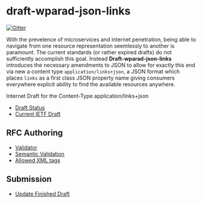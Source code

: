 # draft-wparad-json-links
[![Gitter](https://badges.gitter.im/wparad/draft-wparad-json-links.svg)](https://gitter.im/wparad/draft-wparad-json-links?utm_source=badge&utm_medium=badge&utm_campaign=pr-badge&utm_content=badge)

With the prevelence of microservices and internet penetration, being able to navigate from one resource representation seemlessly to another is paramount.  The current standards (or rather expired drafts) do not sufficiently accomplish this goal.  Instead **Draft-wparad-json-links** introduces the necessary amendments to JSON to allow for exactly this end via new a content type `application/links+json`, a JSON format which places `links` as a first class JSON property name giving consumers everywhere explicit ability to find the available resources anywhere.

Internet Draft for the Content-Type application/links+json
* [Draft Status](https://datatracker.ietf.org/doc/draft-wparad-json-links/)
* [Current IETF Draft](https://www.ietf.org/id/draft-wparad-json-links-00.txt)

## RFC Authoring
* [Validator](https://xml2rfc.tools.ietf.org/)
* [Semantic Validation](https://tools.ietf.org/tools/idnits/)
* [Allowed XML tags](https://tools.ietf.org/html/rfc7991)

## Submission
* [Update Finished Draft](https://datatracker.ietf.org/submit/)
